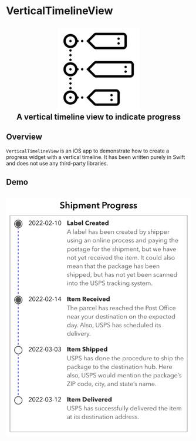 # VerticalTimelineView
<h2 align="center">
  <img src="https://github.com/manishkumar03/VerticalTimelineView/blob/main/Resources/AppIconSource.png" width="224px"/><br/>
  A vertical timeline view to indicate progress
</h2>

## Overview
`VerticalTimelineView` is an iOS app to demonstrate how to create a progress widget with a vertical timeline. It has been written purely in Swift and does not use any third-party libraries.

## Demo
<h2 align="center">
  <img src="https://github.com/manishkumar03/VerticalTimelineView/blob/main/Resources/demo.png"/><br/>
</h2>
